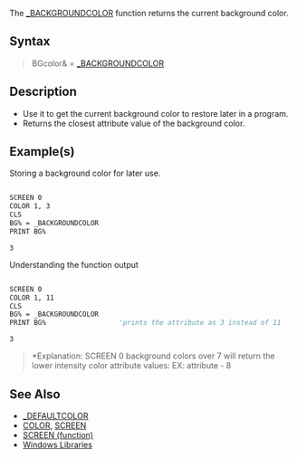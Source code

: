 The [_BACKGROUNDCOLOR](_BACKGROUNDCOLOR) function returns the current background color.

## Syntax

> BGcolor& = [_BACKGROUNDCOLOR](_BACKGROUNDCOLOR)

## Description

* Use it to get the current background color to restore later in a program.
* Returns the closest attribute value of the background color.

## Example(s)

Storing a background color for later use.

```vb

SCREEN 0
COLOR 1, 3
CLS
BG% = _BACKGROUNDCOLOR
PRINT BG%

```

```text
3

```

Understanding the function output

```vb

SCREEN 0
COLOR 1, 11
CLS
BG% = _BACKGROUNDCOLOR
PRINT BG%                  'prints the attribute as 3 instead of 11

```

```text
3

```

> *Explanation: SCREEN 0 background colors over 7 will return the lower intensity color attribute values: EX: attribute - 8

## See Also

* [_DEFAULTCOLOR](_DEFAULTCOLOR)
* [COLOR](COLOR), [SCREEN](SCREEN)
* [SCREEN (function)](SCREEN-(function))
* [Windows Libraries](Windows-Libraries)
